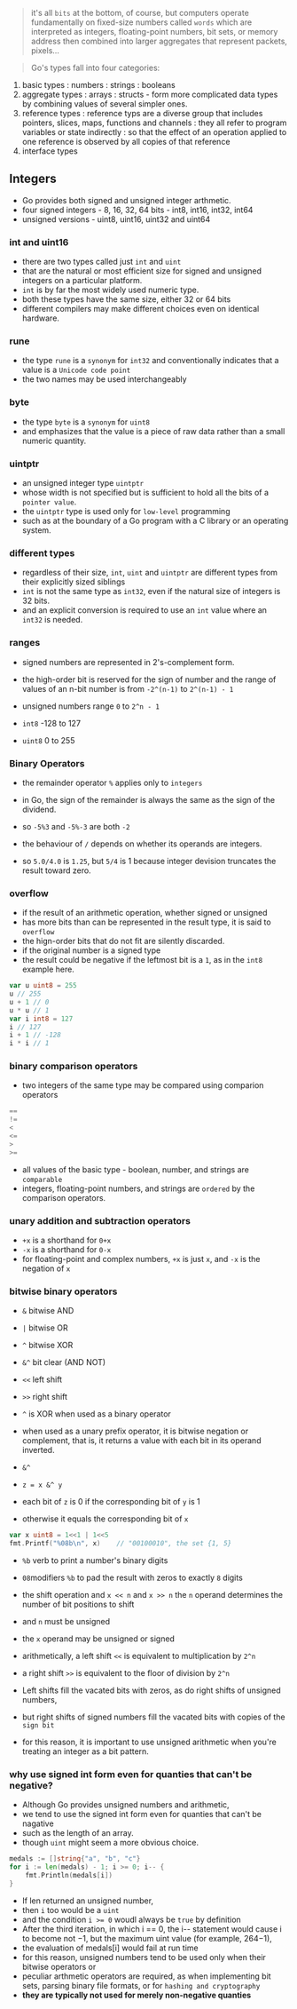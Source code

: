 > it's all `bits` at the bottom, of course,
> but computers operate fundamentally on fixed-size numbers called `words`
> which are interpreted as integers, floating-point numbers, bit sets, or memory address
> then combined into larger aggregates that represent packets, pixels...

> Go's types fall into four categories:
1. basic types 
   : numbers
   : strings
   : booleans
2. aggregate types
   : arrays
   : structs - form more complicated data types by combining values of several simpler ones.
3. reference types
   : reference typs are a diverse group that includes pointers, slices, maps, functions and channels
   : they all refer to program variables or state indirectly 
   : so that the effect of an operation applied to one reference is observed by all copies of that reference
4. interface types


## Integers

- Go provides both signed and unsigned integer arthmetic.
- four signed integers - 8, 16, 32, 64 bits - int8, int16, int32, int64
- unsigned versions - uint8, uint16, uint32 and uint64

### int and uint16

- there are two types called just `int` and `uint` 
- that are the natural or most efficient size for signed and unsigned integers on a particular platform.
- `int` is by far the most widely used numeric type.
- both these types have the same size, either 32 or 64 bits
- different compilers may make different choices even on identical hardware.

### rune

- the type `rune` is a `synonym` for `int32` and conventionally indicates that a value is a `Unicode code point`
- the two names may be used interchangeably

### byte

- the type `byte` is a `synonym` for `uint8`
- and emphasizes that the value is a piece of raw data rather than a small numeric quantity.

### uintptr

- an unsigned integer type `uintptr`
- whose width is not specified but is sufficient to hold all the bits of a `pointer value`.
- the `uintptr` type is used only for `low-level` programming
- such as at the boundary of a Go program with a C library or an operating system.

### different types

- regardless of their size, `int`, `uint` and `uintptr` are different types from their explicitly sized siblings
- `int` is not the same type as `int32`, even if the natural size of integers is 32 bits.
- and an explicit conversion is required to use an `int` value where an `int32` is needed.

### ranges

- signed numbers are represented in 2's-complement form.
- the high-order bit is reserved for the sign of number and the range of values of an n-bit number is from `-2^(n-1)` to `2^(n-1) - 1`

- unsigned numbers range `0` to `2^n - 1`
- `int8` -128 to 127
- `uint8` 0 to 255

### Binary Operators

- the remainder operator `%` applies only to `integers`
- in Go, the sign of the remainder is always the same as the sign of the dividend.
- so `-5%3` and `-5%-3` are both `-2`

- the behaviour of `/` depends on whether its operands are integers.
- so `5.0/4.0` is `1.25`, but `5/4` is 1 because integer devision truncates the result toward zero.


### overflow

- if the result of an arithmetic operation, whether signed or unsigned
- has more bits than can be represented in the result type, it is said to `overflow`
- the hign-order bits that do not fit are silently discarded.
- if the original number is a signed type
- the result could be negative if the leftmost bit is a `1`, as in the `int8` example here.
```go
var u uint8 = 255
u // 255
u + 1 // 0
u * u // 1
var i int8 = 127
i // 127
i + 1 // -128
i * i // 1
```

### binary comparison operators

- two integers of the same type may be compared using comparion operators
```go
== 
!=
<
<=
>
>=
```
- all values of the basic type - boolean, number, and strings are `comparable`
- integers, floating-point numbers, and strings are `ordered` by the comparison operators.


### unary addition and subtraction operators

- `+x` is a shorthand for `0+x`
- `-x` is a shorthand for `0-x`
- for floating-point and complex numbers, `+x` is just `x`, and `-x` is the negation of `x`

### bitwise binary operators

- `&` bitwise AND
- `|` bitwise OR
- `^` bitwise XOR
- `&^` bit clear (AND NOT)
- `<<` left shift
- `>>` right shift

- `^` is XOR when used as a binary operator
- when used as a unary prefix operator, it is bitwise negation or complement, that is, it returns a value with each bit in its operand inverted.

- `&^` 
- `z = x &^ y`
- each bit of `z` is 0 if the corresponding bit of `y` is 1
- otherwise it equals the corresponding bit of `x`

```go
var x uint8 = 1<<1 | 1<<5
fmt.Printf("%08b\n", x)    // "00100010", the set {1, 5}
```

- `%b` verb to print a number's binary digits
- `08`modifiers `%b` to pad the result with zeros to exactly `8` digits

- the shift operation and `x << n` and `x >> n` the `n` operand determines the number of bit positions to shift
- and `n` must be unsigned
- the `x` operand may be unsigned or signed
- arithmetically, a left shift `<<` is equivalent to multiplication by `2^n` 
- a right shift `>>` is equivalent to the floor of division by `2^n`


- Left shifts fill the vacated bits with zeros, as do right shifts of unsigned numbers, 
- but right shifts of signed numbers fill the vacated bits with copies of the `sign bit`
- for this reason, it is important to use unsigned arithmetic when you're treating an integer as a bit pattern.

### why use signed int form even for quanties that can't be negative?

- Although Go provides unsigned numbers and arithmetic, 
- we tend to use the signed int form even for quanties that can't be nagative
- such as the length of an array.
- though `uint` might seem a more obvious choice.

```go
medals := []string{"a", "b", "c"}
for i := len(medals) - 1; i >= 0; i-- {
    fmt.Println(medals[i])
}
```

- If len returned an unsigned number, 
- then `i` too would be a `uint`
- and the condition `i >= 0` woudl always be `true` by definition
- After the third iteration, in which i == 0, the i-- statement would cause i to become not −1, but the maximum uint value (for example, 264−1),
- the evaluation of medals[i] would fail at run time
- for this reason, unsigned numbers tend to be used only when their bitwise operators or 
- peculiar arthmetic operators are required, as when implementing bit sets, parsing binary file formats, or for `hashing and cryptography`
- **they are typically not used for merely non-negative quanties**
